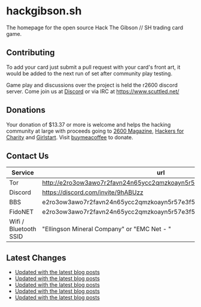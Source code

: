 # hackgibson.sh
The homepage for the open source Hack The Gibson // SH trading card game.


## Contributing

To add your card just submit a pull request with your card's front art, it would be added to the next run of set after community play testing.

Game play and discussions over the project is held the r2600 discord server. Come join us at [Discord](https://discord.com/invite/9hABUzz) or via IRC at https://www.scuttled.net/


## Donations

Your donation of $13.37 or more is welcome and helps the hacking community at large with proceeds going to [2600 Magazine](https://2600.com/), [Hackers for Charity](https://hackersforcharity.org) and [Girlstart](https://girlstart.org).  Visit [buymeacoffee](https://www.buymeacoffee.com/hackgibson.sh) to donate.


## Contact Us

Service | url
-|-
Tor | http://e2ro3ow3awo7r2favn24n65ycc2qmzkoayn5r57e3f56nvjwdcgg32ad.onion
Discord | https://discord.com/invite/9hABUzz
BBS | e2ro3ow3awo7r2favn24n65ycc2qmzkoayn5r57e3f56nvjwdcgg32ad.onion:23
FidoNET | e2ro3ow3awo7r2favn24n65ycc2qmzkoayn5r57e3f56nvjwdcgg32ad.onion:24554
Wifi / Bluetooth SSID | "Ellingson Mineral Company" or "EMC Net - <fidonet address>"

## Latest Changes
<!-- BLOG-POST-LIST:START -->
- [Updated with the latest blog posts](https://github.com/DFW2600/hackgibson.sh/commit/967c2d5409b004409b0270d733585d2e345443ba)
- [Updated with the latest blog posts](https://github.com/DFW2600/hackgibson.sh/commit/0b12f24ed013b18f739585961523d3a3b1557a06)
- [Updated with the latest blog posts](https://github.com/DFW2600/hackgibson.sh/commit/1d5697c9e091e2a70ebc673b40984bc28547f9fc)
- [Updated with the latest blog posts](https://github.com/DFW2600/hackgibson.sh/commit/b370643b7cffe588d067bbb3f01b33254dd7f8e6)
- [Updated with the latest blog posts](https://github.com/DFW2600/hackgibson.sh/commit/3b8598d4c177323153f7af12ab049264b21a5281)
<!-- BLOG-POST-LIST:END -->
